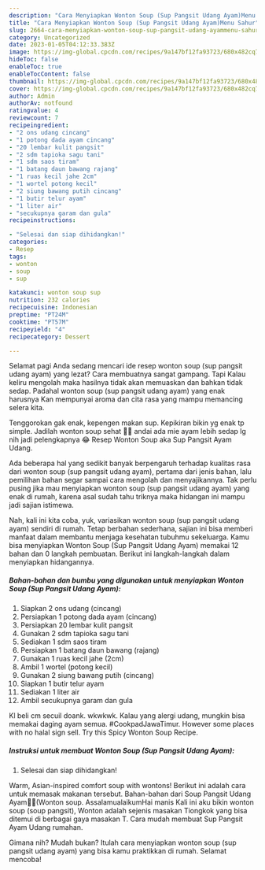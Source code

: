```yaml
---
description: "Cara Menyiapkan Wonton Soup (Sup Pangsit Udang Ayam)Menu Sahur"
title: "Cara Menyiapkan Wonton Soup (Sup Pangsit Udang Ayam)Menu Sahur"
slug: 2664-cara-menyiapkan-wonton-soup-sup-pangsit-udang-ayammenu-sahur
category: Uncategorized
date: 2023-01-05T04:12:33.383Z
image: https://img-global.cpcdn.com/recipes/9a147bf12fa93723/680x482cq70/wonton-soup-sup-pangsit-udang-ayam-foto-resep-utama.jpg
hideToc: false
enableToc: true
enableTocContent: false
thumbnail: https://img-global.cpcdn.com/recipes/9a147bf12fa93723/680x482cq70/wonton-soup-sup-pangsit-udang-ayam-foto-resep-utama.jpg
cover: https://img-global.cpcdn.com/recipes/9a147bf12fa93723/680x482cq70/wonton-soup-sup-pangsit-udang-ayam-foto-resep-utama.jpg
author: Admin
authorAv: notfound
ratingvalue: 4
reviewcount: 7
recipeingredient:
- "2 ons udang cincang"
- "1 potong dada ayam cincang"
- "20 lembar kulit pangsit"
- "2 sdm tapioka sagu tani"
- "1 sdm saos tiram"
- "1 batang daun bawang rajang"
- "1 ruas kecil jahe 2cm"
- "1 wortel potong kecil"
- "2 siung bawang putih cincang"
- "1 butir telur ayam"
- "1 liter air"
- "secukupnya garam dan gula"
recipeinstructions:

- "Selesai dan siap dihidangkan!"
categories:
- Resep
tags:
- wonton
- soup
- sup

katakunci: wonton soup sup 
nutrition: 232 calories
recipecuisine: Indonesian
preptime: "PT24M"
cooktime: "PT57M"
recipeyield: "4"
recipecategory: Dessert

---
```



Selamat pagi Anda sedang mencari ide resep wonton soup (sup pangsit udang ayam) yang lezat? Cara membuatnya sangat gampang. Tapi Kalau keliru mengolah maka hasilnya tidak akan memuaskan dan bahkan tidak sedap. Padahal wonton soup (sup pangsit udang ayam) yang enak harusnya Kan mempunyai aroma dan cita rasa yang mampu memancing selera kita.


Tenggorokan gak enak, kepengen makan sup. Kepikiran bikin yg enak tp simple. Jadilah wonton soup sehat 🍤🍥 andai ada mie ayam lebih sedap lg nih jadi pelengkapnya 😂 Resep Wonton Soup aka Sup Pangsit Ayam Udang.

Ada beberapa hal yang sedikit banyak berpengaruh terhadap kualitas rasa dari wonton soup (sup pangsit udang ayam), pertama dari jenis bahan, lalu pemilihan bahan segar sampai cara mengolah dan menyajikannya. Tak perlu pusing jika mau menyiapkan wonton soup (sup pangsit udang ayam) yang enak di rumah, karena asal sudah tahu triknya maka hidangan ini mampu jadi sajian istimewa.


Nah, kali ini kita coba, yuk, variasikan wonton soup (sup pangsit udang ayam) sendiri di rumah. Tetap berbahan sederhana, sajian ini bisa memberi manfaat dalam membantu menjaga kesehatan tubuhmu sekeluarga. Kamu bisa menyiapkan Wonton Soup (Sup Pangsit Udang Ayam) memakai 12 bahan dan 0 langkah pembuatan. Berikut ini langkah-langkah dalam menyiapkan hidangannya.

<!--inarticleads1-->

##### Bahan-bahan dan bumbu yang digunakan untuk menyiapkan Wonton Soup (Sup Pangsit Udang Ayam):

1. Siapkan 2 ons udang (cincang)
1. Persiapkan 1 potong dada ayam (cincang)
1. Persiapkan 20 lembar kulit pangsit
1. Gunakan 2 sdm tapioka sagu tani
1. Sediakan 1 sdm saos tiram
1. Persiapkan 1 batang daun bawang (rajang)
1. Gunakan 1 ruas kecil jahe (2cm)
1. Ambil 1 wortel (potong kecil)
1. Gunakan 2 siung bawang putih (cincang)
1. Siapkan 1 butir telur ayam
1. Sediakan 1 liter air
1. Ambil secukupnya garam dan gula


Kl beli cm secuil doank. wkwkwk. Kalau yang alergi udang, mungkin bisa memakai daging ayam semua. #CookpadJawaTimur. However some places with no halal sign sell. Try this Spicy Wonton Soup Recipe. 

<!--inarticleads2-->

##### Instruksi untuk membuat Wonton Soup (Sup Pangsit Udang Ayam):


1. Selesai dan siap dihidangkan!

Warm, Asian-inspired comfort soup with wontons! Berikut ini adalah cara untuk memasak makanan tersebut. Bahan-bahan dari Soup Pangsit Udang Ayam🦐🐣(Wonton soup. AssalamualaikumHai manis ️Kali ini aku bikin wonton soup (soup pangsit), Wonton adalah sejenis masakan Tiongkok yang bisa ditemui di berbagai gaya masakan T. Cara mudah membuat Sup Pangsit Ayam Udang rumahan. 

Gimana nih? Mudah bukan? Itulah cara menyiapkan wonton soup (sup pangsit udang ayam) yang bisa kamu praktikkan di rumah. Selamat mencoba!
